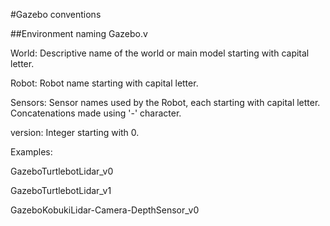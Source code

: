 #Gazebo conventions

##Environment naming
Gazebo<World><Robot><Sensors>.v<version>

World: Descriptive name of the world or main model starting with capital letter.

Robot: Robot name starting with capital letter.

Sensors: Sensor names used by the Robot, each starting with capital letter. Concatenations made using '-' character.

version: Integer starting with 0.

Examples:

GazeboTurtlebotLidar_v0

GazeboTurtlebotLidar_v1

GazeboKobukiLidar-Camera-DepthSensor_v0
